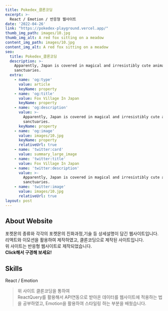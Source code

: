 ```yaml
---
title: Pokedex_클론코딩
excerpt: >-
  React / Emotion / 반응형 웹사이트    
date: '2022-04-26'
link: "https://pokedex-playground.vercel.app/"
thumb_img_path: images/10.jpg
thumb_img_alt: A red fox sitting on a meadow
content_img_path: images/10.jpg
content_img_alt: A red fox sitting on a meadow
seo:
  title: Pokedex_클론코딩
  description: >-
    Apparently, Japan is covered in magical and irresistibly cute animal
    sanctuaries.
  extra:
    - name: 'og:type'
      value: article
      keyName: property
    - name: 'og:title'
      value: Fox Village In Japan
      keyName: property
    - name: 'og:description'
      value: >-
        Apparently, Japan is covered in magical and irresistibly cute animal
        sanctuaries.
      keyName: property
    - name: 'og:image'
      value: images/10.jpg
      keyName: property
      relativeUrl: true
    - name: 'twitter:card'
      value: summary_large_image
    - name: 'twitter:title'
      value: Fox Village In Japan
    - name: 'twitter:description'
      value: >-
        Apparently, Japan is covered in magical and irresistibly cute animal
        sanctuaries.
    - name: 'twitter:image'
      value: images/10.jpg
      relativeUrl: true
layout: post
---
```


## About Website

포켓몬의 종류와 각각의 포켓몬의 진화과정,기술 등 상세설명이 담긴 웹사이트입니다.<br/>
리액트와 이모션을 활용하여 제작하였고, 클론코딩으로 제작된 사이트입니다.<br/> 
위 사이트는 반응형 웹사이트로 제작되었습니다.<br/> **Click해서 구경해 보세요!**

## Skills

React / Emotion

>위 사이트 클론코딩을 통하여<br/> ReactQuery를 활용해서 API연동으로 받아온 데이터를 웹사이트에 적용하는 법을 공부하였고,
Emotion을 활용하여 스타일링 하는 부분을 배웠습니다.